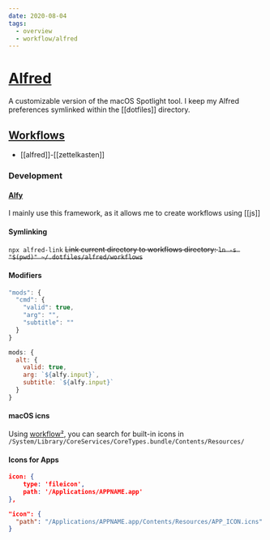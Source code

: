 ```yaml
---
date: 2020-08-04
tags:
  - overview
  - workflow/alfred
---
```


# [Alfred](https://www.alfredapp.com)

A customizable version of the macOS Spotlight tool.
I keep my Alfred preferences symlinked within the [[dotfiles]] directory.

## [Workflows](https://github.com/dnnsmnstrr/workflows)
- [[alfred]]-[[zettelkasten]]

### Development

#### [Alfy](https://github.com/sindresorhus/alfy)
I mainly use this framework, as it allows me to create workflows using [[js]]

#### Symlinking
`npx alfred-link`
~~Link current directory to workflows directory: `ln -s "$(pwd)" ~/.dotfiles/alfred/workflows`~~

#### Modifiers
```js
"mods": {
  "cmd": {
    "valid": true,
    "arg": "",
    "subtitle": ""
  }
}

mods: {
  alt: {
    valid: true,
    arg: `${alfy.input}`,
    subtitle: `${alfy.input}`
  }
}
```
#### macOS icns
Using [workflow²](), you can search for built-in icons in `/System/Library/CoreServices/CoreTypes.bundle/Contents/Resources/`

#### Icons for Apps
```json
icon: {
    type: 'fileicon',
    path: '/Applications/APPNAME.app'
},

"icon": {
  "path": "/Applications/APPNAME.app/Contents/Resources/APP_ICON.icns"
}
```
